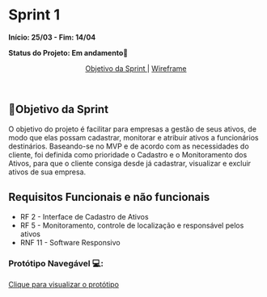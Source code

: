 # Sprint 1
**Início: 25/03 - Fim: 14/04**

**Status do Projeto: Em andamento🚧**
<br>

  
<p align="center">
  <a href="#objetivo">Objetivo da Sprint </a> |
  <a href="#objetivo">Wireframe </a>
</p>

</br>

<span id="objetivo">
  
## 📌Objetivo da Sprint
O objetivo do projeto é facilitar para empresas a gestão de seus ativos, de modo que elas possam cadastrar, monitorar e atribuir ativos a funcionários destinários. Baseando-se no MVP e de acordo com as necessidades do cliente, foi definida como prioridade o Cadastro e o Monitoramento dos Ativos, para que o cliente consiga desde já cadastrar, visualizar e excluir ativos de sua empresa.

 ## Requisitos Funcionais e não funcionais
 - RF 2 - Interface de Cadastro de Ativos
 - RF 5 - Monitoramento, controle de localização e responsável pelos ativos
 - RNF 11 - Software Responsivo
 

### Protótipo Navegável 💻:
[Clique para visualizar o protótipo](https://www.figma.com/proto/eGe8zMw9xe4VLLWUsdc2Mr/API-3-Semestre?type=design&node-id=8-95&t=GOvfKEf4d4pitxAq-0&scaling=scale-down&page-id=0%3A1&starting-point-node-id=8%3A95&disable-default-keyboard-nav=1&hotspot-hints=0&hide-ui=1)
